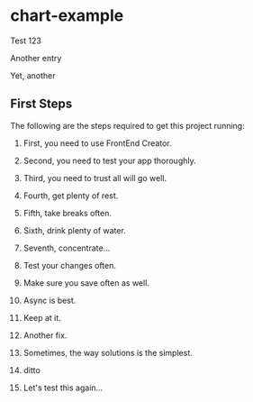 # chart-example

Test 123

Another entry

Yet, another

## First Steps
The following are the steps required to get this project running:

1. First, you need to use FrontEnd Creator.

2. Second, you need to test your app thoroughly.

3. Third, you need to trust all will go well.

4. Fourth, get plenty of rest.

5. Fifth, take breaks often.

6. Sixth, drink plenty of water.

7. Seventh, concentrate...

8. Test your changes often.

9. Make sure you save often as well.

10. Async is best.

11. Keep at it.

12. Another fix.

13. Sometimes, the way solutions is the simplest.

14. ditto

15. Let's test this again...